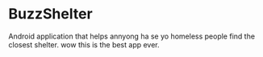 # BuzzShelter
Android application that helps annyong ha se yo homeless people find the closest shelter. 
wow this is the best app ever.
